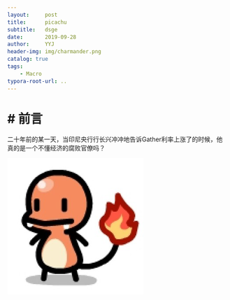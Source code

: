 ```yaml
---
layout:     post
title:      picachu
subtitle:   dsge
date:       2019-09-28
author:     YYJ
header-img: img/charmander.png
catalog: true
tags:
    - Macro
typora-root-url: ..
---
```


# # 前言

二十年前的某一天，当印尼央行行长兴冲冲地告诉Gather利率上涨了的时候，他真的是一个不懂经济的腐败官僚吗？

![charmander](../img/charmander.png)